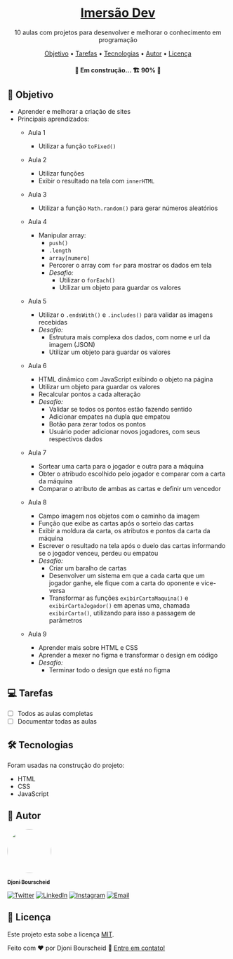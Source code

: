 <h1 align="center">
  <a href="https://djonibourscheid.github.io/imersao-dev/">Imersão Dev</a>
</h1>
<p align="center">10 aulas com projetos para desenvolver e melhorar o conhecimento em programação</p>

<p align="center">
  <a href="#-objetivo">Objetivo</a> •
  <a href="#-tarefas">Tarefas</a> •
  <a href="#-tecnologias">Tecnologias</a> •
  <a href="#-autor">Autor</a> •
  <a href="#-licença">Licença</a>
</p>

<h4 align="center">
	🚧 Em construção... 🏗 90% 🚧
</h4>


## 🎯 Objetivo
- Aprender e melhorar a criação de sites
- Principais aprendizados:
  - Aula 1
    - Utilizar a função `toFixed()`
  
  - Aula 2
    - Utilizar funções
    - Exibir o resultado na tela com `innerHTML`

  - Aula 3
    - Utilizar a função `Math.random()` para gerar números aleatórios
  
  - Aula 4
    - Manipular array:
      - `push()`
      - `.length`
      - `array[numero]`
      - Percorer o array com `for` para mostrar os dados em tela
      - *Desafio:*
        - Utilizar o `forEach()`
        - Utilizar um objeto para guardar os valores

  - Aula 5
    - Utilizar o `.endsWith()` e `.includes()` para validar as imagens recebidas
    - *Desafio:*
      - Estrutura mais complexa dos dados, com nome e url da imagem (JSON)
      - Utilizar um objeto para guardar os valores

  - Aula 6
    - HTML dinâmico com JavaScript exibindo o objeto na página
    - Utilizar um objeto para guardar os valores
    - Recalcular pontos a cada alteração
    - *Desafio:*
      - Validar se todos os pontos estão fazendo sentido
      - Adicionar empates na dupla que empatou
      - Botão para zerar todos os pontos
      - Usuário poder adicionar novos jogadores, com seus respectivos dados

  - Aula 7
    - Sortear uma carta para o jogador e outra para a máquina
    - Obter o atribudo escolhido pelo jogador e comparar com a carta da máquina
    - Comparar o atributo de ambas as cartas e definir um vencedor

  - Aula 8
    - Campo imagem nos objetos com o caminho da imagem
    - Função que exibe as cartas após o sorteio das cartas
    - Exibir a moldura da carta, os atributos e pontos da carta da máquina
    - Escrever o resultado na tela após o duelo das cartas informando se o jogador venceu, perdeu ou empatou
    - *Desafio:*
      - Criar um baralho de cartas
      - Desenvolver um sistema em que a cada carta que um jogador ganhe, ele fique com a carta do oponente e vice-versa
      - Transformar as funções `exibirCartaMaquina()` e `exibirCartaJogador()` em apenas uma, chamada `exibirCarta()`, utilizando para isso a passagem de parâmetros

  - Aula 9
    - Aprender mais sobre HTML e CSS
    - Aprender a mexer no figma e transformar o design em código
    - *Desafio:*
      - Terminar todo o design que está no figma

## 💻 Tarefas
- [ ] Todos as aulas completas
- [ ] Documentar todas as aulas

## 🛠 Tecnologias
Foram usadas na construção do projeto:
- HTML
- CSS
- JavaScript

## 👋 Autor
<a href="https://github.com/djonibourscheid">
  <img style="border-radius: 50%" src="https://avatars.githubusercontent.com/u/62856037?v=4" width="100px">

  <sub><b>Djoni Bourscheid</b></sub>
</a>

[![Twitter](https://img.shields.io/badge/Twitter-informational?style=for-the-badge&logo=twitter&logoColor=white)](https://twitter.com/djonibourscheid)
[![LinkedIn](https://img.shields.io/badge/Linkedin-0A66C2?style=for-the-badge&logo=linkedin&logoColor=white)](https://www.linkedin.com/in/djonibourscheid/)
[![Instagram](https://img.shields.io/badge/Instagram-E4405F?style=for-the-badge&logo=instagram&logoColor=white)](https://www.instagram.com/djonibourscheid/)
[![Email](https://img.shields.io/badge/Gmail-D14836?style=for-the-badge&logo=gmail&logoColor=white)](mailto:djonibourscheid@gmail.com)


## 📝 Licença
Este projeto esta sobe a licença [MIT](./LICENSE).

Feito com ❤️ por Djoni Bourscheid 👋 [Entre em contato!](https://www.linkedin.com/in/djonibourscheid/)
